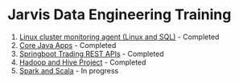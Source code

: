 # Jarvis Data Engineering Training


1. [Linux cluster monitoring agent (Linux and SQL)](./linux_sql) - Completed
2. [Core Java Apps](./core_java) - Completed
3. [Springboot Trading REST APIs](./springboot) - Completed
4. [Hadoop and Hive Project](./hadoop) - Completed
5. [Spark and Scala](./spark_scala) - In progress
